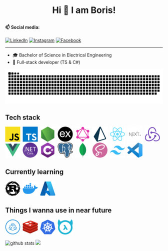 # <p align="center">Hi 👋 I am Boris!</p>

#### 📫 Social media:

<a href="https://www.linkedin.com/in/boris-bošković-5069a9182/" target="_blank"><img src="https://img.shields.io/badge/LinkedIn-%230077B5.svg?&style=flat-square&logo=linkedin&logoColor=white" alt="LinkedIn"></a>
<a href="https://www.instagram.com/boskovic._/" target="_blank"><img src="https://img.shields.io/badge/Instagram-%23E4405F.svg?&style=flat-square&logo=instagram&logoColor=white" alt="Instagram"></a>
<a href="https://www.facebook.com/borishetfield" target="_blank"><img src="https://img.shields.io/badge/Facebook-%231877F2.svg?&style=flat-square&logo=facebook&logoColor=white" alt="Facebook"></a>

---

-   🎓 Bachelor of Science in Electrical Engineering
-   🎯 Full-stack developer (TS & C#)

<img src="images/snake.svg" />

## Tech stack

<a href="https://developer.mozilla.org/en-US/docs/Web/JavaScript" target="_blank"><img src="icons/javascript.png" title="JavaScript" width=48 height=48 /></a>&nbsp;
<a href="https://www.typescriptlang.org/" target="_blank"><img src="icons/typescript.png" title="TypeScript" width=48 height=48 /></a>&nbsp;
<a href="https://nodejs.org/en/" target="_blank"><img src="icons/nodejs.png" title="Node.js" width=48 height=48 /></a>&nbsp;
<a href="https://expressjs.com/" target="_blank"><img src="icons/express.png" title="express.js" width=48 height=48 /></a>&nbsp;
<a href="https://graphql.org/" target="_blank"><img src="icons/graphql.png" title="GraphQL" width=48 height=48 /></a>&nbsp;
<a href="https://www.prisma.io//" target="_blank"><img src="icons/prisma.png" title="Prisma" width=48 height=48 /></a>&nbsp;
<a href="https://reactjs.org/" target="_blank"><img src="icons/react.png" title="React" width=48 height=48 /></a>&nbsp;
<a href="https://nextjs.org/" target="_blank"><img src="icons/next.png" title="Next.js" width=48 height=48 /></a>&nbsp;
<a href="https://redux.js.org/" target="_blank"><img src="icons/redux.png" title="Redux" width=48 height=48 /></a>&nbsp;
<a href="https://vuejs.org/" target="_blank"><img src="icons/vuejs.png" title="Vue.js" width=48 height=48 /></a>&nbsp;
<a href="https://docs.microsoft.com/en-us/aspnet/core/?view=aspnetcore-6.0" target="_blank"><img src="icons/dotnetcore.png" title=".NET Core" width=48 height=48 /></a>&nbsp;
<a href="https://docs.microsoft.com/en-us/dotnet/csharp/" target="_blank"><img src="icons/csharp.png" title="C#" width=48 height=48 /></a>&nbsp;
<a href="https://www.postgresql.org/" target="_blank"><img src="icons/postgres.png" title="PostgreSQL" width=48 height=48 /></a>&nbsp;
<a href="https://www.mongodb.com/" target="_blank"><img src="icons/mongodb.png" title="MongoDB" width=48 height=48 /></a>&nbsp;
<a href="https://sass-lang.com/" target="_blank"><img src="icons/sass.png" title="Sass" width=48 height=48 /></a>&nbsp;
<a href="https://tailwindcss.com/" target="_blank"><img src="icons/tailwind.png" title="Tailwind" width=48 height=48 /></a>&nbsp;
<a href="https://code.visualstudio.com/" target="_blank"><img src="icons/vscode.png" title="Visual Studio Code" width=48 height=48 /></a>&nbsp;

## Currently learning

<a href="https://www.rust-lang.org/" target="_blank"><img src="icons/rust.png" title="Rust" width=48 height=48 /></a>&nbsp;
<a href="https://www.docker.com/" target="_blank"><img src="icons/docker.png" title="Docker" width=48 height=48 /></a>&nbsp;
<a href="https://azure.microsoft.com/" target="_blank"><img src="icons/azure.png" title="Azure" width=48 height=48 /></a>&nbsp;

## Things I wanna use in near future

<a href="https://trpc.io/" target="_blank"><img src="icons/trpc.png" title="tRPC" width=48 height=48 /></a>&nbsp;
<a href="https://redis.io/" target="_blank"><img src="icons/redis.png" title="Redis" width=48 height=48 /></a>&nbsp;
<a href="https://kubernetes.io/" target="_blank"><img src="icons/kubernetes.png" title="Kubernetes" width=48 height=48 /></a>&nbsp;
<a href="https://hasura.io/docs/latest/graphql/core/index/" target="_blank"><img src="icons/hasura.png" title="Hasura" width=48 height=48 /></a>&nbsp;

<img src="https://github-readme-stats.vercel.app/api?username=borisboskovic&show_icons=true" alt="github stats" width="48%" /> <img src="https://github-readme-streak-stats.herokuapp.com/?user=borisboskovic&theme=light" width="48%" >

<!--
**borisboskovic/borisboskovic** is a ✨ _special_ ✨ repository because its `README.md` (this file) appears on your GitHub profile.

Here are some ideas to get you started:

- 🔭 I’m currently working on ...
- 🌱 I’m currently learning ...
- 👯 I’m looking to collaborate on ...
- 🤔 I’m looking for help with ...
- 💬 Ask me about ...
- 📫 How to reach me: ...
- 😄 Pronouns: ...
- ⚡ Fun fact: ...

![Visitor](https://visitor-badge.laobi.icu/badge?page_id=borisboskovic)

### Top Languages
 ![Top Langs](https://github-readme-stats.vercel.app/api/top-langs/?username=borisboskovic&layout=compact)

### Github Streaks
<img src="https://github-readme-streak-stats.herokuapp.com/?user=borisboskovic&theme=light" width="45%" >

-->
